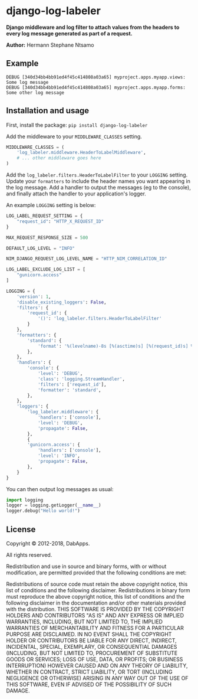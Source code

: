 django-log-labeler
=====================

**Django middleware and log filter to attach values from the headers to every log message generated as part of a request.**

**Author:** Hermann Stephane Ntsamo

Example
-------

```
DEBUG [340d34bb4bb91ed4f45c414808a03a65] myproject.apps.myapp.views: Some log message
DEBUG [340d34bb4bb91ed4f45c414808a03a65] myproject.apps.myapp.forms: Some other log message
```


Installation and usage
----------------------

First, install the package: `pip install django-log-labeler`

Add the middleware to your `MIDDLEWARE_CLASSES` setting.

```python
MIDDLEWARE_CLASSES = (
    'log_labeler.middleware.HeaderToLabelMiddleware',
    # ... other middleware goes here
)
```

Add the `log_labeler.filters.HeaderToLabelFilter` to your `LOGGING` setting. Update your `formatters` to include the header names you want appearing in the log message. Add a handler to output the messages (eg to the console), and finally attach the handler to your application's logger.

An example `LOGGING` setting is below:

```python
LOG_LABEL_REQUEST_SETTING = {
    "request_id": "HTTP_X_REQUEST_ID"
}

MAX_REQUEST_RESPONSE_SIZE = 500

DEFAULT_LOG_LEVEL = "INFO"

NIM_DJANGO_REQUEST_LOG_LEVEL_NAME = "HTTP_NIM_CORRELATION_ID"

LOG_LABEL_EXCLUDE_LOG_LIST = [
    "gunicorn.access"
]

LOGGING = {
    'version': 1,
    'disable_existing_loggers': False,
    'filters': {
        'request_id': {
            '()': 'log_labeler.filters.HeaderToLabelFilter'
        }
    },
    'formatters': {
        'standard': {
            'format': '%(levelname)-8s [%(asctime)s] [%(request_id)s] %(name)s: %(message)s'
        },
    },
    'handlers': {
        'console': {
            'level': 'DEBUG',
            'class': 'logging.StreamHandler',
            'filters': ['request_id'],
            'formatter': 'standard',
        },
    },
    'loggers': {
        'log_labeler.middleware': {
            'handlers': ['console'],
            'level': 'DEBUG',
            'propagate': False,
        },
        {
        'gunicorn.access': {
            'handlers': ['console'],
            'level': 'INFO',
            'propagate': False,
        },
    }
}
```

You can then output log messages as usual:

```python
import logging
logger = logging.getLogger(__name__)
logger.debug("Hello world!")
```

License
-------

Copyright © 2012-2018, DabApps.

All rights reserved.

Redistribution and use in source and binary forms, with or without 
modification, are permitted provided that the following conditions are met:

Redistributions of source code must retain the above copyright notice, this 
list of conditions and the following disclaimer.
Redistributions in binary form must reproduce the above copyright notice, this 
list of conditions and the following disclaimer in the documentation and/or 
other materials provided with the distribution.
THIS SOFTWARE IS PROVIDED BY THE COPYRIGHT HOLDERS AND CONTRIBUTORS "AS IS" AND 
ANY EXPRESS OR IMPLIED WARRANTIES, INCLUDING, BUT NOT LIMITED TO, THE IMPLIED 
WARRANTIES OF MERCHANTABILITY AND FITNESS FOR A PARTICULAR PURPOSE ARE 
DISCLAIMED. IN NO EVENT SHALL THE COPYRIGHT HOLDER OR CONTRIBUTORS BE LIABLE 
FOR ANY DIRECT, INDIRECT, INCIDENTAL, SPECIAL, EXEMPLARY, OR CONSEQUENTIAL 
DAMAGES (INCLUDING, BUT NOT LIMITED TO, PROCUREMENT OF SUBSTITUTE GOODS OR 
SERVICES; LOSS OF USE, DATA, OR PROFITS; OR BUSINESS INTERRUPTION) HOWEVER 
CAUSED AND ON ANY THEORY OF LIABILITY, WHETHER IN CONTRACT, STRICT LIABILITY, 
OR TORT (INCLUDING NEGLIGENCE OR OTHERWISE) ARISING IN ANY WAY OUT OF THE USE 
OF THIS SOFTWARE, EVEN IF ADVISED OF THE POSSIBILITY OF SUCH DAMAGE.
